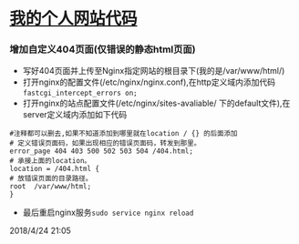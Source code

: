 # [我的个人网站代码](https://yexiaomo.github.io)
### 增加自定义404页面(仅错误的静态html页面)
- 写好404页面并上传至Nginx指定网站的根目录下(我的是/var/www/html/)
- 打开nginx的配置文件(/etc/nginx/nginx.conf),在http定义域内添加代码 `fastcgi_intercept_errors on;`
- 打开nginx的站点配置文件(/etc/nginx/sites-avaliable/ 下的default文件),在server定义域内添加如下代码
```text
#注释都可以删去,如果不知道添加到哪里就在location / {} 的后面添加
# 定义错误页面码，如果出现相应的错误页面码，转发到那里。
error_page 404 403 500 502 503 504 /404.html;
# 承接上面的location。
location = /404.html {
# 放错误页面的目录路径。
root  /var/www/html;
}
```
- 最后重启nginx服务`sudo service nginx reload` 

2018/4/24 21:05
